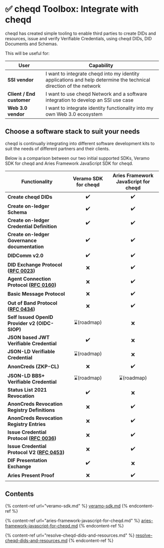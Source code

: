 # ✅ cheqd Toolbox: Integrate with cheqd

cheqd has created simple tooling to enable third parties to create DIDs and resources, issue and verify Verifiable Credentials, using cheqd DIDs, DID Documents and Schemas.

This will be useful for:

| User                      | Capability                                                                                                        |
| ------------------------- | ----------------------------------------------------------------------------------------------------------------- |
| **SSI vendor**            | I want to integrate cheqd into my identity applications and help determine the technical direction of the network |
| **Client / End customer** | I want to use cheqd Network and a software integration to develop an SSI use case                                 |
| **Web 3.0 vendor**        | I want to integrate identity functionality into my own Web 3.0 ecosystem                                          |

## Choose a software stack to suit your needs

cheqd is continually integrating into different software development kits to suit the needs of different partners and their clients.

Below is a comparison between our two initial supported SDKs, Veramo SDK for cheqd and Aries Framework JavaScript SDK for cheqd.&#x20;

| Functionality                                                                                                                                            | Veramo SDK for cheqd | Aries Framework JavaScript for cheqd |
| -------------------------------------------------------------------------------------------------------------------------------------------------------- | :------------------: | :----------------------------------: |
| **Create cheqd DIDs**                                                                                                                                    |          ✔️          |                  ✔️                  |
| **Create on-ledger Schema**                                                                                                                              |          ✔️          |                  ✔️                  |
| **Create on-ledger Credential Definition**                                                                                                               |          ✔️          |                  ✔️                  |
| **Create on-ledger Governance documentation**                                                                                                            |          ✔️          |                  ✔️                  |
| **DIDComm v2.0**                                                                                                                                         |          ✔️          |                  ✔️                  |
| **DID Exchange Protocol (**[**RFC 0023**](https://github.com/hyperledger/aries-rfcs/tree/main/features/0023-did-exchange)**)**                           |           ❌          |                  ✔️                  |
| **Agent Connection Protocol (**[**RFC 0160**](https://github.com/hyperledger/aries-rfcs/blob/main/features/0160-connection-protocol/README.md)**)**      |           ❌          |                  ✔️                  |
| **Basic Message Protocol**                                                                                                                               |           ❌          |                  ✔️                  |
| **Out of Band Protocol (**[**RFC 0434**](https://github.com/hyperledger/aries-rfcs/blob/main/features/0434-outofband/README.md)**)**                     |           ❌          |                  ✔️                  |
| **Self Issued OpenID Provider v2 (OIDC-SIOP)**                                                                                                           |      ⌛(roadmap)      |                   ❌                  |
| **JSON based JWT Verifiable Credential**                                                                                                                 |          ✔️          |                   ❌                  |
| **JSON-LD Verifiable Credential**                                                                                                                        |      ⌛(roadmap)      |                   ❌                  |
| **AnonCreds (ZKP-CL)**                                                                                                                                   |           ❌          |                  ✔️                  |
| **JSON-LD BBS+ Verifiable Credential**                                                                                                                   |      ⌛(roadmap)      |              ⌛(roadmap)              |
| **Status List 2021 Revocation**                                                                                                                          |          ✔️          |                   ❌                  |
| **AnonCreds Revocation Registry Definitions**                                                                                                            |           ❌          |                  ✔️                  |
| **AnonCreds Revocation Registry Entries**                                                                                                                |           ❌          |                  ✔️                  |
| **Issue Credential Protocol (**[**RFC 0036**](https://github.com/hyperledger/aries-rfcs/blob/master/features/0036-issue-credential/README.md)**)**       |           ❌          |                  ✔️                  |
| **Issue Credential Protocol V2 (**[**RFC 0453**](https://github.com/hyperledger/aries-rfcs/blob/master/features/0453-issue-credential-v2/README.md)**)** |           ❌          |                  ✔️                  |
| **DIF Presentation Exchange**                                                                                                                            |          ✔️          |                   ❌                  |
| **Aries Present Proof**                                                                                                                                  |           ❌          |                  ✔️                  |



## Contents

{% content-ref url="veramo-sdk.md" %}
[veramo-sdk.md](veramo-sdk.md)
{% endcontent-ref %}

{% content-ref url="aries-framework-javascript-for-cheqd.md" %}
[aries-framework-javascript-for-cheqd.md](aries-framework-javascript-for-cheqd.md)
{% endcontent-ref %}

{% content-ref url="resolve-cheqd-dids-and-resources.md" %}
[resolve-cheqd-dids-and-resources.md](resolve-cheqd-dids-and-resources.md)
{% endcontent-ref %}
